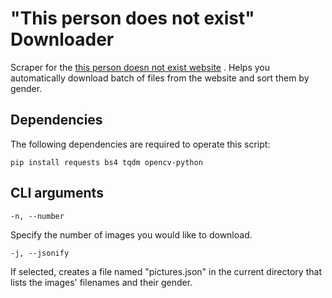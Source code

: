 # "This person does not exist" Downloader

Scraper for the [this person doesn not exist website](https://this-person-does-not-exist.com/) . Helps you automatically download batch of files from the website and sort them by gender.

## Dependencies
The following dependencies are required to operate this script:

```
pip install requests bs4 tqdm opencv-python
```

## CLI arguments
```
-n, --number
```
Specify the number of images you would like to download.

```
-j, --jsonify
```
If selected, creates a file named "pictures.json" in the current directory that lists the images' filenames and their gender.
